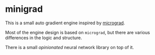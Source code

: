 # minigrad

This is a small auto gradient engine inspired by [micrograd](https://github.com/karpathy/micrograd/).

Most of the engine design is based on `micrograd`, but there are various differences in the logic and structure.

There is a small *opinionated* neural network library on top of it.
